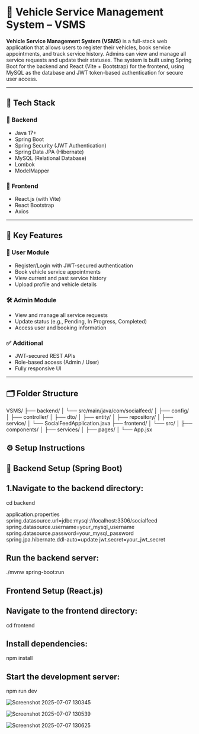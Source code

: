 # 🚗 Vehicle Service Management System – VSMS

**Vehicle Service Management System (VSMS)** is a full-stack web application that allows users to register their vehicles, book service appointments, and track service history. Admins can view and manage all service requests and update their statuses. The system is built using Spring Boot for the backend and React (Vite + Bootstrap) for the frontend, using MySQL as the database and JWT token-based authentication for secure user access.

---

## 🚀 Tech Stack

### 🔧 Backend
- Java 17+
- Spring Boot
- Spring Security (JWT Authentication)
- Spring Data JPA (Hibernate)
- MySQL (Relational Database)
- Lombok
- ModelMapper

### 🎨 Frontend
- React.js (with Vite)
- React Bootstrap
- Axios

---

## 🔑 Key Features

### 👤 User Module
- Register/Login with JWT-secured authentication
- Book vehicle service appointments
- View current and past service history
- Upload profile and vehicle details

### 🛠️ Admin Module
- View and manage all service requests
- Update status (e.g., Pending, In Progress, Completed)
- Access user and booking information

### ✅ Additional
- JWT-secured REST APIs
- Role-based access (Admin / User)
- Fully responsive UI

---

## 🗂️ Folder Structure
VSMS/
├── backend/
│ └── src/main/java/com/socialfeed/
│ ├── config/
│ ├── controller/
│ ├── dto/
│ ├── entity/
│ ├── repository/
│ ├── service/
│ └── SocialFeedApplication.java
├── frontend/
│ └── src/
│ ├── components/
│ ├── services/
│ ├── pages/
│ └── App.jsx

## ⚙️ Setup Instructions
## 📌 Backend Setup (Spring Boot)

## 1.Navigate to the backend directory:

cd backend

application.properties
spring.datasource.url=jdbc:mysql://localhost:3306/socialfeed
spring.datasource.username=your_mysql_username
spring.datasource.password=your_mysql_password
spring.jpa.hibernate.ddl-auto=update
jwt.secret=your_jwt_secret

## Run the backend server:
./mvnw spring-boot:run

## Frontend Setup (React.js)
## Navigate to the frontend directory:
cd frontend

## Install dependencies:
npm install

## Start the development server:
npm run dev

![Screenshot 2025-07-07 130345](https://github.com/user-attachments/assets/071ce54d-2914-41d5-8b76-70f1791c9170)

![Screenshot 2025-07-07 130539](https://github.com/user-attachments/assets/f1e0f10f-7345-442d-ab70-5c5b94a8823a)

![Screenshot 2025-07-07 130625](https://github.com/user-attachments/assets/aec844c5-c358-4805-bb19-1101321dadfd)




